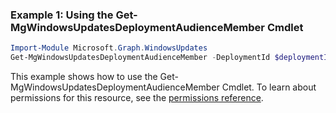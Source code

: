 ### Example 1: Using the Get-MgWindowsUpdatesDeploymentAudienceMember Cmdlet
```powershell
Import-Module Microsoft.Graph.WindowsUpdates
Get-MgWindowsUpdatesDeploymentAudienceMember -DeploymentId $deploymentId
```
This example shows how to use the Get-MgWindowsUpdatesDeploymentAudienceMember Cmdlet.
To learn about permissions for this resource, see the [permissions reference](/graph/permissions-reference).
